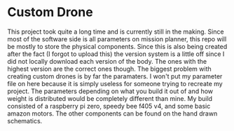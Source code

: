 
# Custom Drone

This project took quite a long time and is currently still in the making. Since most of the software side is all parameters on mission planner, this repo will be mostly to store the physical components. Since this is also being created after the fact (I forgot to upload this) the version system is a little off since I did not locally download each version of the body. The ones with the highest version are the correct ones though. The biggest problem with creating custom drones is by far the paramaters. I won't put my parameter file on here because it is simply useless for someone trying to recreate my project. The parameters depending on what you build it out of and how weight is distributed would be completely different than mine. My build consisted of a raspberry pi zero, speedy bee f405 v4, and some basic amazon motors. The other components can be found on the hand drawn schematics. 

